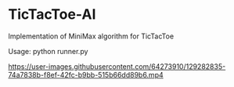 # TicTacToe-AI
Implementation of MiniMax algorithm for TicTacToe

Usage: python runner.py

https://user-images.githubusercontent.com/64273910/129282835-74a7838b-f8ef-42fc-b9bb-515b66dd89b6.mp4
